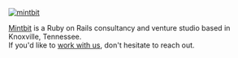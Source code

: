 [![mintbit][mintbit-logo]][mintbit]

[Mintbit] is a Ruby on Rails consultancy and venture studio based in Knoxville, Tennessee.  
If you'd like to [work with us][mintbit], don't hesitate to reach out.

[mintbit]: https://www.mintbit.com?utm_source=github
[mintbit-logo]: https://www.mintbit.com/uploads/logo-github.svg
